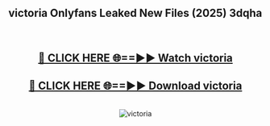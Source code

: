 <h2>victoria Onlyfans Leaked New Files (2025) 3dqha</h2>
<br>
<div align="center">
<h2><a href="https://mediafiles.top/victoria&ref=git" rel="nofollow">🔴 CLICK HERE 🌐==►► Watch victoria</a></h2>
<h2><a href="https://mediafiles.top/victoria&ref=git" rel="nofollow">🔴 CLICK HERE 🌐==►► Download victoria</a></h2>
<br>
<a href="https://mediafiles.top/victoria&ref=git" rel="nofollow" data-target="animated-image.originalLink"><img src="https://i.ibb.co.com/xMMVF88/686577567.gif" alt="victoria" style="max-width: 100%; display: inline-block;" data-target="animated-image.originalImage"></a>
</div>
<br>
<br>